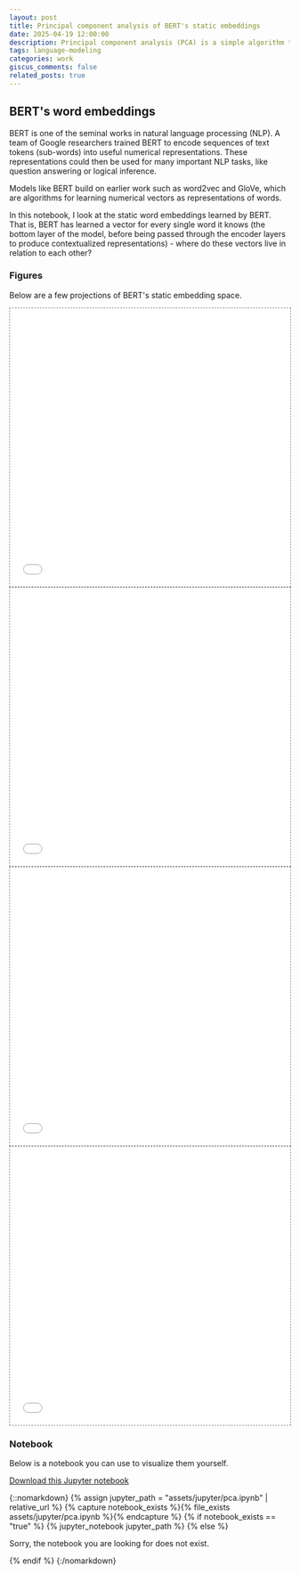 ```yaml
---
layout: post
title: Principal component analysis of BERT's static embeddings
date: 2025-04-19 12:00:00
description: Principal component analysis (PCA) is a simple algorithm that compresses high-dimensional vectors into a low-dimensional space. It does this by creating an orthogonal basis in the low-dimensional space using the directions along which the data has maximum variance in the original high-dimensional space.
tags: language-modeling
categories: work
giscus_comments: false
related_posts: true
---
```


## BERT's word embeddings

BERT is one of the seminal works in natural language processing (NLP). A team of Google researchers trained BERT to encode sequences of text tokens (sub-words) into useful numerical representations. These representations could then be used for many important NLP tasks, like question answering or logical inference.

Models like BERT build on earlier work such as word2vec and GloVe, which are algorithms for learning numerical vectors as representations of words.

In this notebook, I look at the static word embeddings learned by BERT. That is, BERT has learned a vector for every single word it knows (the bottom layer of the model, before being passed through the encoder layers to produce contextualized representations) - where do these vectors live in relation to each other?

### Figures

Below are a few projections of BERT's static embedding space.

<div class="l-page">
  <iframe src="{{ '/assets/plotly/bert_pca_2.html' | relative_url }}" frameborder='0' scrolling='no' height="500px" width="100%" style="border: 1px dashed grey;"></iframe>
</div>

<div class="l-page">
  <iframe src="{{ '/assets/plotly/bert_pca_3.html' | relative_url }}" frameborder='0' scrolling='no' height="500px" width="100%" style="border: 1px dashed grey;"></iframe>
</div>

<div class="l-page">
  <iframe src="{{ '/assets/plotly/bert_pca_3_color.html' | relative_url }}" frameborder='0' scrolling='no' height="500px" width="100%" style="border: 1px dashed grey;"></iframe>
</div>

<div class="l-page">
  <iframe src="{{ '/assets/plotly/bert_pca_4.html' | relative_url }}" frameborder='0' scrolling='no' height="500px" width="100%" style="border: 1px dashed grey;"></iframe>
</div>

### Notebook

Below is a notebook you can use to visualize them yourself.

<a href="{{ '/assets/downloads/pca.ipynb' | relative_url }}" download="pca.ipynb">Download this Jupyter notebook</a>

{::nomarkdown}
{% assign jupyter_path = "assets/jupyter/pca.ipynb" | relative_url %}
{% capture notebook_exists %}{% file_exists assets/jupyter/pca.ipynb %}{% endcapture %}
{% if notebook_exists == "true" %}
{% jupyter_notebook jupyter_path %}
{% else %}

<p>Sorry, the notebook you are looking for does not exist.</p>
{% endif %}
{:/nomarkdown}
